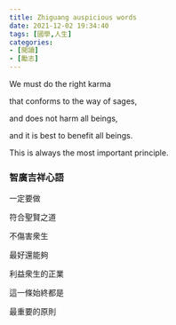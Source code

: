 ```yaml
---
title: Zhiguang auspicious words
date: 2021-12-02 19:34:40
tags: [國學,人生]
categories: 
- [閲讀]
- [勵志]
---
```


We must do the right karma

that conforms to the way of sages,

and does not harm all beings,

and it is best to benefit all beings.

This is always the most important principle.

<!--more -->

### 智廣吉祥心語

一定要做

符合聖賢之道

不傷害衆生

最好還能夠

利益衆生的正業

這一條始終都是

最重要的原則

